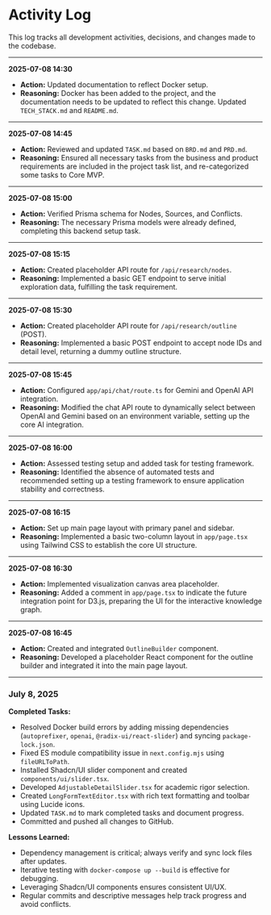 # Activity Log

This log tracks all development activities, decisions, and changes made to the codebase.

---
**2025-07-08 14:30**
-   **Action:** Updated documentation to reflect Docker setup.
-   **Reasoning:** Docker has been added to the project, and the documentation needs to be updated to reflect this change. Updated `TECH_STACK.md` and `README.md`.

---
**2025-07-08 14:45**
-   **Action:** Reviewed and updated `TASK.md` based on `BRD.md` and `PRD.md`.
-   **Reasoning:** Ensured all necessary tasks from the business and product requirements are included in the project task list, and re-categorized some tasks to Core MVP.

---
**2025-07-08 15:00**
-   **Action:** Verified Prisma schema for Nodes, Sources, and Conflicts.
-   **Reasoning:** The necessary Prisma models were already defined, completing this backend setup task.

---
**2025-07-08 15:15**
-   **Action:** Created placeholder API route for `/api/research/nodes`.
-   **Reasoning:** Implemented a basic GET endpoint to serve initial exploration data, fulfilling the task requirement.

---
**2025-07-08 15:30**
-   **Action:** Created placeholder API route for `/api/research/outline` (POST).
-   **Reasoning:** Implemented a basic POST endpoint to accept node IDs and detail level, returning a dummy outline structure.

---
**2025-07-08 15:45**
-   **Action:** Configured `app/api/chat/route.ts` for Gemini and OpenAI API integration.
-   **Reasoning:** Modified the chat API route to dynamically select between OpenAI and Gemini based on an environment variable, setting up the core AI integration.

---
**2025-07-08 16:00**
-   **Action:** Assessed testing setup and added task for testing framework.
-   **Reasoning:** Identified the absence of automated tests and recommended setting up a testing framework to ensure application stability and correctness.

---
**2025-07-08 16:15**
-   **Action:** Set up main page layout with primary panel and sidebar.
-   **Reasoning:** Implemented a basic two-column layout in `app/page.tsx` using Tailwind CSS to establish the core UI structure.

---
**2025-07-08 16:30**
-   **Action:** Implemented visualization canvas area placeholder.
-   **Reasoning:** Added a comment in `app/page.tsx` to indicate the future integration point for D3.js, preparing the UI for the interactive knowledge graph.

---
**2025-07-08 16:45**
-   **Action:** Created and integrated `OutlineBuilder` component.
-   **Reasoning:** Developed a placeholder React component for the outline builder and integrated it into the main page layout.

---
### July 8, 2025

**Completed Tasks:**
- Resolved Docker build errors by adding missing dependencies (`autoprefixer`, `openai`, `@radix-ui/react-slider`) and syncing `package-lock.json`.
- Fixed ES module compatibility issue in `next.config.mjs` using `fileURLToPath`.
- Installed Shadcn/UI slider component and created `components/ui/slider.tsx`.
- Developed `AdjustableDetailSlider.tsx` for academic rigor selection.
- Created `LongFormTextEditor.tsx` with rich text formatting and toolbar using Lucide icons.
- Updated `TASK.md` to mark completed tasks and document progress.
- Committed and pushed all changes to GitHub.

**Lessons Learned:**
- Dependency management is critical; always verify and sync lock files after updates.
- Iterative testing with `docker-compose up --build` is effective for debugging.
- Leveraging Shadcn/UI components ensures consistent UI/UX.
- Regular commits and descriptive messages help track progress and avoid conflicts.


